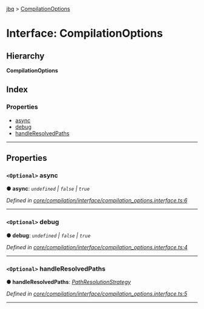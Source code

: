 [jbq](../README.md) > [CompilationOptions](../interfaces/compilationoptions.md)

# Interface: CompilationOptions

## Hierarchy

**CompilationOptions**

## Index

### Properties

* [async](compilationoptions.md#async)
* [debug](compilationoptions.md#debug)
* [handleResolvedPaths](compilationoptions.md#handleresolvedpaths)

---

## Properties

<a id="async"></a>

### `<Optional>` async

**● async**: *`undefined` \| `false` \| `true`*

*Defined in [core/compilation/interface/compilation_options.interface.ts:6](https://github.com/krnik/vjs-validator/blob/15e769b/src/core/compilation/interface/compilation_options.interface.ts#L6)*

___
<a id="debug"></a>

### `<Optional>` debug

**● debug**: *`undefined` \| `false` \| `true`*

*Defined in [core/compilation/interface/compilation_options.interface.ts:4](https://github.com/krnik/vjs-validator/blob/15e769b/src/core/compilation/interface/compilation_options.interface.ts#L4)*

___
<a id="handleresolvedpaths"></a>

### `<Optional>` handleResolvedPaths

**● handleResolvedPaths**: *[PathResolutionStrategy](../enums/pathresolutionstrategy.md)*

*Defined in [core/compilation/interface/compilation_options.interface.ts:5](https://github.com/krnik/vjs-validator/blob/15e769b/src/core/compilation/interface/compilation_options.interface.ts#L5)*

___

